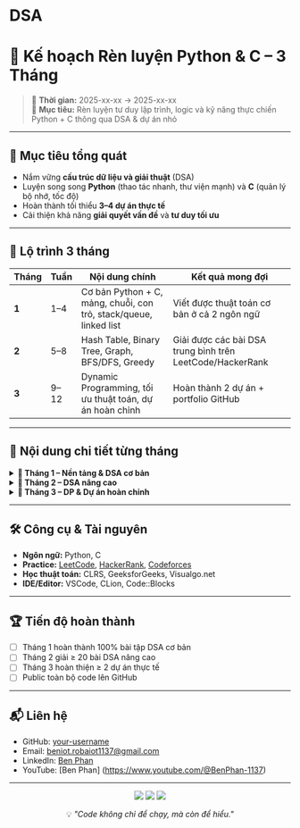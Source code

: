 # DSA
# 🚀 Kế hoạch Rèn luyện Python & C – 3 Tháng

> 📅 **Thời gian:** 2025-xx-xx → 2025-xx-xx  
> 🎯 **Mục tiêu:** Rèn luyện tư duy lập trình, logic và kỹ năng thực chiến Python + C thông qua DSA & dự án nhỏ

---

## 🧠 Mục tiêu tổng quát

- Nắm vững **cấu trúc dữ liệu và giải thuật** (DSA)
- Luyện song song **Python** (thao tác nhanh, thư viện mạnh) và **C** (quản lý bộ nhớ, tốc độ)
- Hoàn thành tối thiểu **3–4 dự án thực tế**
- Cải thiện khả năng **giải quyết vấn đề** và **tư duy tối ưu**

---

## 📅 Lộ trình 3 tháng

| Tháng | Tuần | Nội dung chính | Kết quả mong đợi |
|-------|------|----------------|------------------|
| **1** | 1–4  | Cơ bản Python + C, mảng, chuỗi, con trỏ, stack/queue, linked list | Viết được thuật toán cơ bản ở cả 2 ngôn ngữ |
| **2** | 5–8  | Hash Table, Binary Tree, Graph, BFS/DFS, Greedy | Giải được các bài DSA trung bình trên LeetCode/HackerRank |
| **3** | 9–12 | Dynamic Programming, tối ưu thuật toán, dự án hoàn chỉnh | Hoàn thành 2 dự án + portfolio GitHub |

---

## 📂 Nội dung chi tiết từng tháng

<details>
<summary><b>📌 Tháng 1 – Nền tảng & DSA cơ bản</b></summary>

- Mảng, chuỗi, con trỏ, hàm, đệ quy
- Sắp xếp: Bubble, Insertion, Selection
- Tìm kiếm: Linear, Binary
- Stack, Queue, Linked List
- **Dự án nhỏ**: Script đổi tên file, mini calculator, đọc file `.txt` thống kê từ
</details>

<details>
<summary><b>📌 Tháng 2 – DSA nâng cao</b></summary>

- Hash Table
- Binary Tree (Preorder, Inorder, Postorder)
- Graph (BFS, DFS)
- Thuật toán tham lam (Greedy)
- **Dự án nhỏ**: Web scraping, quản lý danh bạ, tìm đường đi ngắn nhất
</details>

<details>
<summary><b>📌 Tháng 3 – DP & Dự án hoàn chỉnh</b></summary>

- Lập trình động (Fibonacci, Knapsack, LCS)
- Tối ưu thuật toán
- **Dự án**: Game console (Snake/Tic Tac Toe), Quản lý thư viện, Web app Flask/Django
</details>

---

## 🛠 Công cụ & Tài nguyên

- **Ngôn ngữ:** Python, C
- **Practice:** [LeetCode](https://leetcode.com), [HackerRank](https://www.hackerrank.com), [Codeforces](https://codeforces.com)
- **Học thuật toán:** CLRS, GeeksforGeeks, Visualgo.net
- **IDE/Editor:** VSCode, CLion, Code::Blocks

---

## 🏆 Tiến độ hoàn thành

- [ ] Tháng 1 hoàn thành 100% bài tập DSA cơ bản
- [ ] Tháng 2 giải ≥ 20 bài DSA nâng cao
- [ ] Tháng 3 hoàn thiện ≥ 2 dự án thực tế
- [ ] Public toàn bộ code lên GitHub

---

## 📬 Liên hệ

- GitHub: [your-username](https://github.com/your-username)
- Email: beniot.robaiot1137@gmail.com
- LinkedIn: [Ben Phan]([https://linkedin.com/in/your-link](https://www.linkedin.com/in/ben-phan-30187b375/))
- YouTube: [Ben Phan] (https://www.youtube.com/@BenPhan-1137)
---

<p align="center">
<img src="https://img.shields.io/badge/Python-Expert-blue?logo=python&logoColor=white" />
<img src="https://img.shields.io/badge/C-Language-brightgreen?logo=c&logoColor=white" />
<img src="https://img.shields.io/badge/Problem%20Solving-Level%20Up-orange?logo=leetcode" />
</p>

<p align="center">💡 <i>"Code không chỉ để chạy, mà còn để hiểu."</i></p>
